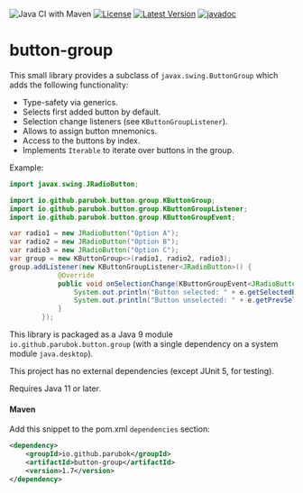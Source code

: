 ![Java CI with Maven](https://github.com/parubok/button-group/workflows/Java%20CI%20with%20Maven/badge.svg?branch=master)
[![License](https://img.shields.io/badge/License-Apache%202.0-blue.svg)](https://github.com/parubok/button-group/blob/master/LICENSE)
[![Latest Version](https://img.shields.io/maven-central/v/io.github.parubok/button-group)](https://search.maven.org/search?q=a:button-group)
[![javadoc](https://javadoc.io/badge2/io.github.parubok/button-group/javadoc.svg)](https://javadoc.io/doc/io.github.parubok/button-group)

# button-group

This small library provides a subclass of `javax.swing.ButtonGroup` which adds the following functionality:
- Type-safety via generics.
- Selects first added button by default.
- Selection change listeners (see `KButtonGroupListener`).
- Allows to assign button mnemonics.
- Access to the buttons by index.
- Implements `Iterable` to iterate over buttons in the group.

Example:
```java
import javax.swing.JRadioButton;

import io.github.parubok.button.group.KButtonGroup;
import io.github.parubok.button.group.KButtonGroupListener;
import io.github.parubok.button.group.KButtonGroupEvent;

var radio1 = new JRadioButton("Option A");
var radio2 = new JRadioButton("Option B");
var radio3 = new JRadioButton("Option C");
var group = new KButtonGroup<>(radio1, radio2, radio3);
group.addListener(new KButtonGroupListener<JRadioButton>() {
            @Override
            public void onSelectionChange(KButtonGroupEvent<JRadioButton> e) {
                System.out.println("Button selected: " + e.getSelectedButton());
                System.out.println("Button unselected: " + e.getPrevSelectedButton());
            }
        });
```

This library is packaged as a Java 9 module `io.github.parubok.button.group` (with a single dependency on a system module `java.desktop`). 

This project has no external dependencies (except JUnit 5, for testing).

Requires Java 11 or later.

#### Maven

Add this snippet to the pom.xml `dependencies` section:

```xml
<dependency>
    <groupId>io.github.parubok</groupId>
    <artifactId>button-group</artifactId>
    <version>1.7</version>
</dependency>
```